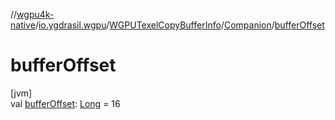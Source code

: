 //[wgpu4k-native](../../../../index.md)/[io.ygdrasil.wgpu](../../index.md)/[WGPUTexelCopyBufferInfo](../index.md)/[Companion](index.md)/[bufferOffset](buffer-offset.md)

# bufferOffset

[jvm]\
val [bufferOffset](buffer-offset.md): [Long](https://kotlinlang.org/api/core/kotlin-stdlib/kotlin/-long/index.html) = 16